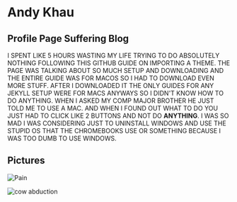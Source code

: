 Andy Khau
=========

Profile Page Suffering Blog
---------------------------

I SPENT LIKE 5 HOURS WASTING MY LIFE TRYING TO DO ABSOLUTELY NOTHING FOLLOWING THIS GITHUB GUIDE ON IMPORTING A THEME. THE PAGE WAS TALKING ABOUT SO MUCH SETUP AND DOWNLOADING
AND THE ENTIRE GUIDE WAS FOR MACOS SO I HAD TO DOWNLOAD EVEN MORE STUFF. AFTER I DOWNLOADED IT THE ONLY GUIDES FOR ANY JEKYLL SETUP WERE FOR MACS ANYWAYS SO I DIDN'T KNOW HOW
TO DO ANYTHING. WHEN I ASKED MY COMP MAJOR BROTHER HE JUST TOLD ME TO USE A MAC. AND WHEN I FOUND OUT WHAT TO DO YOU JUST HAD TO CLICK LIKE 2 BUTTONS AND NOT DO **ANYTHING**. I WAS SO MAD I WAS CONSIDERING JUST TO UNINSTALL WINDOWS AND USE THE STUPID OS THAT THE CHROMEBOOKS USE OR SOMETHING BECAUSE I WAS TOO DUMB TO USE WINDOWS.

Pictures
--------

![Pain](https://emojipedia-us.s3.dualstack.us-west-1.amazonaws.com/thumbs/160/apple/118/skull_1f480.png)

![cow abduction](https://c.tenor.com/iVwlJoYX_0IAAAAd/meme.gif)
